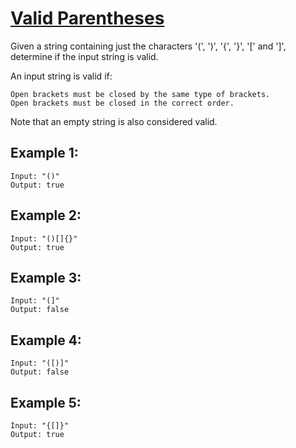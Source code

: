 # [Valid Parentheses](https://leetcode.com/problems/valid-parentheses/)

Given a string containing just the characters '(', ')', '{', '}', '[' and ']', determine if the input string is valid.

An input string is valid if:

    Open brackets must be closed by the same type of brackets.
    Open brackets must be closed in the correct order.

Note that an empty string is also considered valid.

## Example 1:
```
Input: "()"
Output: true
```
## Example 2:
```
Input: "()[]{}"
Output: true
```
## Example 3:
```
Input: "(]"
Output: false
```
## Example 4:
```
Input: "([)]"
Output: false
```
## Example 5:
```
Input: "{[]}"
Output: true
```
